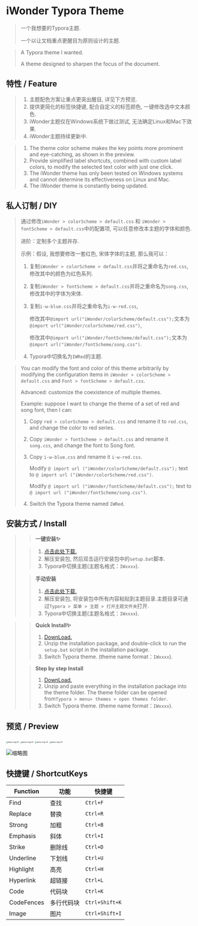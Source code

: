 # iWonder Typora Theme

> 一个我想要的Typora主题.
>
> 一个以让文档重点更醒目为原则设计的主题.

> A Typora theme I wanted.
>
> A theme designed to sharpen the focus of the document.

## 特性 / Feature

> 1. 主题配色方案让重点更突出醒目, 详见下方预览.
> 2. 提供更简化的标签快捷键, 配合自定义的标签颜色, 一键修改选中文本颜色.
> 3. iWonder主题仅在Windows系统下做过测试, 无法确定Linux和Mac下效果.
> 4. iWonder主题持续更新中.

> 1. The theme color scheme makes the key points more prominent and eye-catching, as shown in the preview.
> 2. Provide simplified label shortcuts, combined with custom label colors, to modify the selected text color with just one click.
> 3. The iWonder theme has only been tested on Windows systems and cannot determine its effectiveness on Linux and Mac.
> 4. The iWonder theme is constantly being updated.

## 私人订制 / DIY

> 通过修改`iWonder > colorScheme > default.css` 和 `iWonder > fontScheme > default.css`中的配置项, 可以任意修改本主题的字体和颜色.
>
> 进阶：定制多个主题并存.
>
> 示例：假设, 我想要修改一套红色, 宋体字体的主题, 那么我可以：
>
> 1. 复制`iWonder > colorScheme > default.css`并将之重命名为`red.css`, 修改其中的颜色为红色系列.
>
> 2. 复制`iWonder > fontScheme > default.css`并将之重命名为`song.css`, 修改其中的字体为宋体.
>
> 3. 复制`i-w-blue.css`并将之重命名为`i-w-red.css`,
>
>    修改其中`@import url("iWonder/colorScheme/default.css");`文本为`@import url("iWonder/colorScheme/red.css")`,
>
>    修改其中`@import url("iWonder/fontScheme/default.css");`文本为`@import url("iWonder/fontScheme/song.css")`.
>
> 4. Typora中切换名为`IWRed`的主题.

> You can modify the font and color of this theme arbitrarily by modifying the configuration items in `iWonder > colorScheme > default.css` and `Font > fontScheme > default.css`.
>
> Advanced: customize the coexistence of multiple themes.
>
> Example: suppose I want to change the theme of a set of red and song font, then I can:
>
> 1. Copy `red > colorScheme > default.css` and rename it to `red.css`, and change the color to red series.
>
> 2. Copy `iWonder > fontScheme > default.css` and rename it `song.css`, and change the font to Song font.
>
> 3. Copy `i-w-blue.css` and rename it `i-w-red.css`.
>
>    Modify `@ import url ("iWonder/colorScheme/default.css");` text to `@ import url ("iWonder/colorScheme/red.css")`.
>
>    Modify `@ import url ("iWonder/fontScheme/default.css");` text to `@ import url ("iWonder/fontScheme/song.css")`.
>
> 4. Switch the Typora theme named `IWRed`.

## 安装方式 / Install

>> **一键安装✨**
>
>> 1. [点击此处下载.](https://github.com/ReidLv/theme.typora.iWonder/releases/latest)
>> 2. 解压安装包, 然后双击运行安装包中的`setup.bat`脚本.
>> 3. Typora中切换主题(主题名格式：`IWxxxx`).
>
>> **手动安装**
>>
>> 1. [点击此处下载.](https://github.com/ReidLv/theme.typora.iWonder/releases/latest)
>> 2. 解压安装包, 将安装包中所有内容粘贴到主题目录.主题目录可通过`Typora > 菜单 > 主题 > 打开主题文件夹`打开.
>> 3. Typora中切换主题(主题名格式：`IWxxxx`).
>

> >**Quick Install✨**
> >
> >1. [DownLoad.](https://github.com/ReidLv/theme.typora.iWonder/releases/latest)
> >2. Unzip the installation package, and double-click to run the `setup.bat` script in the installation package.
> >3. Switch Typora theme. (theme name format：`IWxxxx`).
>
> > **Step by step Install**
> >
> > 1. [DownLoad.](https://github.com/ReidLv/theme.typora.iWonder/releases/latest)
> > 2. Unzip and paste everything in the installation package into the theme folder. The theme folder can be opened from`Typora > menu> themes > open themes folder`.
> > 3. Switch Typora theme. (theme name format：`IWxxxx`).

## 预览 / Preview

<img src="ref/demo-img-01.png" alt="demo-img-01" style="zoom: 33%;" />

<img src="ref/demo-img-02.png" alt="demo-img-02" style="zoom:33%;" />

<img src="ref/demo-img-03.png" alt="demo-img-03" style="zoom:33%;" />

<img src="ref/demo-img-04.png" alt="demo-img-04" style="zoom:33%;" />

![缩略图](ref/iWonder.png)

## 快捷键 / ShortcutKeys

| Function   | 功能       | 快捷键         |
| ---------- | ---------- | -------------- |
| Find       | 查找       | `Ctrl+F`       |
| Replace    | 替换       | `Ctrl+R`       |
| Strong     | 加粗       | `Ctrl+B`       |
| Emphasis   | 斜体       | `Ctrl+I`       |
| Strike     | 删除线     | `Ctrl+D`       |
| Underline  | 下划线     | `Ctrl+U`       |
| Highlight  | 高亮       | `Ctrl+H`       |
| Hyperlink  | 超链接     | `Ctrl+L`       |
| Code       | 代码块     | `Ctrl+K`       |
| CodeFences | 多行代码块 | `Ctrl+Shift+K` |
| Image      | 图片       | `Ctrl+Shift+I` |

